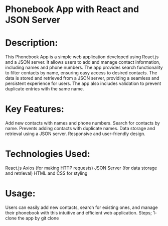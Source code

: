 
# Phonebook App with React and JSON Server

# Description:
This Phonebook App is a simple web application developed using React.js and a JSON server. It allows users to add and manage contact information, including names and phone numbers. The app provides search functionality to filter contacts by name, ensuring easy access to desired contacts. The data is stored and retrieved from a JSON server, providing a seamless and persistent experience for users. The app also includes validation to prevent duplicate entries with the same name.

# Key Features:
Add new contacts with names and phone numbers.
Search for contacts by name.
Prevents adding contacts with duplicate names.
Data storage and retrieval using a JSON server.
Responsive and user-friendly design.

# Technologies Used:
React.js
Axios (for making HTTP requests)
JSON Server (for data storage and retrieval)
HTML and CSS for styling

# Usage:
Users can easily add new contacts, search for existing ones, and manage their phonebook with this intuitive and efficient web application.
Steps;
1- clone the app by git clone 
 
